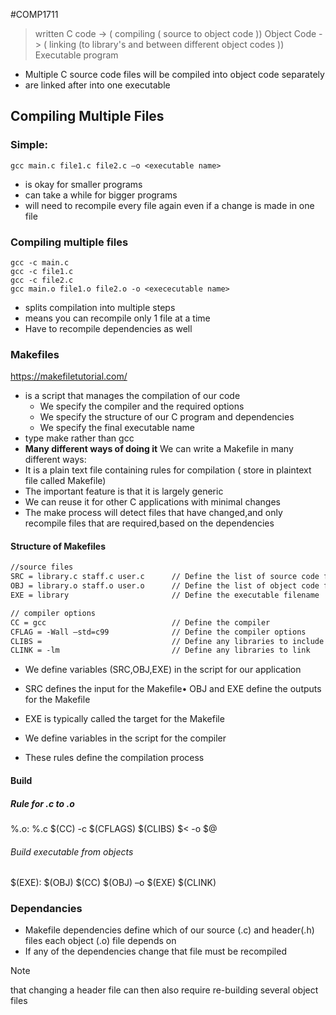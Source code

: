 #COMP1711
>written C code
>-> ( compiling ( source to object code ))
>Object Code
>-> ( linking (to library's and between different object codes ))
>Executable program

- Multiple C source code files will be compiled into object code separately
- are linked after into one executable

## Compiling Multiple Files
### Simple: 
```
gcc main.c file1.c file2.c –o <executable name>
```
- is okay for smaller programs
- can take a while for bigger programs
- will need to recompile every file again even if a change is made in one file
### Compiling multiple files
```
gcc -c main.c
gcc -c file1.c
gcc -c file2.c
gcc main.o file1.o file2.o -o <exececutable name>
```
- splits compilation into multiple steps
- means you can recompile only 1 file at a time
- Have to recompile dependencies as well 

### Makefiles
https://makefiletutorial.com/
- is a script that manages the compilation of our code
	- We specify the compiler and the required options
	- We specify the structure of our C program and dependencies
	- We specify the final executable name
- type make rather than gcc
- **Many different ways of doing it**
We can write a Makefile in many different ways:
- It is a plain text file containing rules for compilation ( store in plaintext file called Makefile)
- The important feature is that it is largely generic
- We can reuse it for other C applications with minimal changes
- The make process will detect files that have changed,and only recompile files that are required,based on the dependencies

#### Structure of Makefiles
``` txt
//source files
SRC = library.c staff.c user.c      // Define the list of source code files
OBJ = library.o staff.o user.o      // Define the list of object code files
EXE = library                       // Define the executable filename

// compiler options
CC = gcc                            // Define the compiler
CFLAG = -Wall –std=c99              // Define the compiler options
CLIBS =                             // Define any libraries to include
CLINK = -lm                         // Define any libraries to link
```
- We define variables (SRC,OBJ,EXE) in the script for our application
- SRC defines the input for the Makefile• OBJ and EXE define the outputs for the Makefile
- EXE is typically called the target for the Makefile

- We define variables in the script for the compiler
- These rules define the compilation process

#### Build
##### Rule for .c to .o
%.o: %.c
	$(CC) -c $(CFLAGS) $(CLIBS) $< -o $@
###### Build executable from objects
$(EXE): $(OBJ)
	$(CC) $(OBJ) –o $(EXE) $(CLINK)

### Dependancies
- Makefile dependencies define which of our source (.c) and header(.h) files each object (.o) file depends on
- If any of the dependencies change that file must be recompiled
>[!note]
>that changing a header file can then also require re-building several object files
